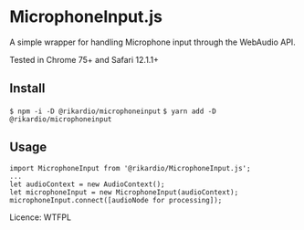 # MicrophoneInput.js

A simple wrapper for handling Microphone input through the WebAudio API.

Tested in Chrome 75+ and Safari 12.1.1+

## Install
`$ npm -i -D @rikardio/microphoneinput`
`$ yarn add -D @rikardio/microphoneinput`

## Usage
```
import MicrophoneInput from '@rikardio/MicrophoneInput.js';
...
let audioContext = new AudioContext();
let microphoneInput = new MicrophoneInput(audioContext);
microphoneInput.connect([audioNode for processing]);
```
Licence: WTFPL
